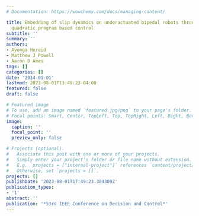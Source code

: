 ```yaml
---
# Documentation: https://wowchemy.com/docs/managing-content/

title: Embedding of slip dynamics on underactuated bipedal robots through multi-objective
  quadratic program based control
subtitle: ''
summary: ''
authors:
- Ayonga Hereid
- Matthew J Powell
- Aaron D Ames
tags: []
categories: []
date: '2014-01-01'
lastmod: 2023-08-01T13:49:23-04:00
featured: false
draft: false

# Featured image
# To use, add an image named `featured.jpg/png` to your page's folder.
# Focal points: Smart, Center, TopLeft, Top, TopRight, Left, Right, BottomLeft, Bottom, BottomRight.
image:
  caption: ''
  focal_point: ''
  preview_only: false

# Projects (optional).
#   Associate this post with one or more of your projects.
#   Simply enter your project's folder or file name without extension.
#   E.g. `projects = ["internal-project"]` references `content/project/deep-learning/index.md`.
#   Otherwise, set `projects = []`.
projects: []
publishDate: '2023-08-01T17:49:23.384309Z'
publication_types:
- '1'
abstract: ''
publication: '*53rd IEEE Conference on Decision and Control*'
---
```

